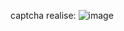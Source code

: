 captcha realise:
![image](https://user-images.githubusercontent.com/56401315/175357541-cc0df396-bf21-45d4-a474-c45f86b47ea1.png)
